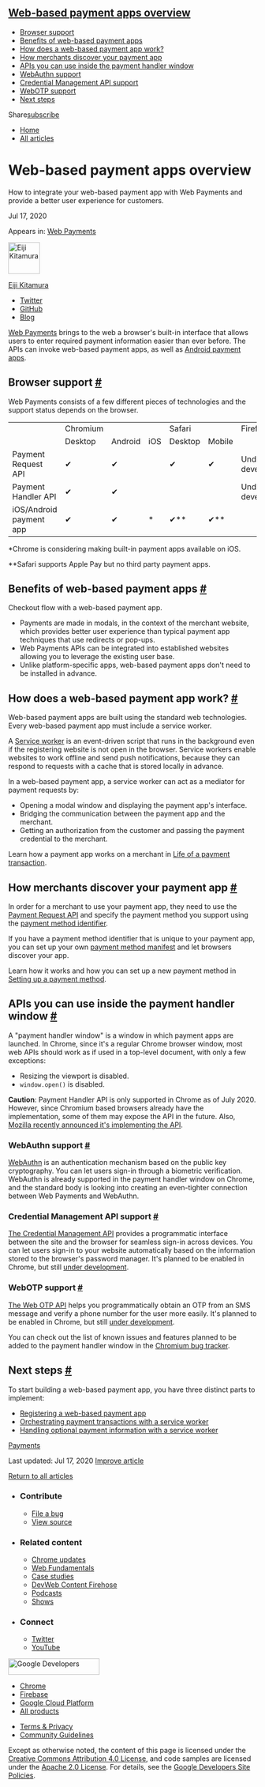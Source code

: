 ## <a href="#web-based-payment-apps-overview" class="w-toc__header--link">Web-based payment apps overview</a>

- [Browser support](#browser-support)
- [Benefits of web-based payment apps](#benefits-of-web-based-payment-apps)
- [How does a web-based payment app work?](#how-does-a-web-based-payment-app-work)
- [How merchants discover your payment app](#how-merchants-discover-your-payment-app)
- [APIs you can use inside the payment handler window](#apis-you-can-use-inside-the-payment-handler-window)
- [WebAuthn support](#webauthn-support)
- [Credential Management API support](#credential-management-api-support)
- [WebOTP support](#webotp-support)
- [Next steps](#next-steps)

Share<a href="/newsletter/" class="gc-analytics-event w-actions__fab w-actions__fab--subscribe"><span>subscribe</span></a>

- <a href="/" class="gc-analytics-event w-breadcrumbs__link w-breadcrumbs__link--left-justify">Home</a>
- <a href="/blog" class="gc-analytics-event w-breadcrumbs__link">All articles</a>

# Web-based payment apps overview

How to integrate your web-based payment app with Web Payments and provide a better user experience for customers.

Jul 17, 2020

<span class="w-post-signpost__title">Appears in:</span> <a href="/payments" class="w-post-signpost__link">Web Payments</a>

[<img src="https://web-dev.imgix.net/image/admin/Mh9DRmQhjlroJM9JDqsu.jpg?auto=format&amp;fit=crop&amp;h=64&amp;w=64" alt="Eiji Kitamura" class="w-author__image" sizes="(min-width: 64px) 64px, calc(100vw - 48px)" srcset="https://web-dev.imgix.net/image/admin/Mh9DRmQhjlroJM9JDqsu.jpg?fit=crop&amp;h=64&amp;w=64&amp;auto=format&amp;dpr=1&amp;q=75, https://web-dev.imgix.net/image/admin/Mh9DRmQhjlroJM9JDqsu.jpg?fit=crop&amp;h=64&amp;w=64&amp;auto=format&amp;dpr=2&amp;q=50 2x, https://web-dev.imgix.net/image/admin/Mh9DRmQhjlroJM9JDqsu.jpg?fit=crop&amp;h=64&amp;w=64&amp;auto=format&amp;dpr=3&amp;q=35 3x, https://web-dev.imgix.net/image/admin/Mh9DRmQhjlroJM9JDqsu.jpg?fit=crop&amp;h=64&amp;w=64&amp;auto=format&amp;dpr=4&amp;q=23 4x, https://web-dev.imgix.net/image/admin/Mh9DRmQhjlroJM9JDqsu.jpg?fit=crop&amp;h=64&amp;w=64&amp;auto=format&amp;dpr=5&amp;q=20 5x" width="64" height="64" />](/authors/agektmr/)

<a href="/authors/agektmr/" class="w-author__name-link">Eiji Kitamura</a>

- <a href="https://twitter.com/agektmr" class="w-author__link">Twitter</a>
- <a href="https://github.com/agektmr" class="w-author__link">GitHub</a>
- <a href="https://blog.agektmr.com" class="w-author__link">Blog</a>

[Web Payments](/empowering-payment-apps-with-web-payments/#what-is-web-payments) brings to the web a browser's built-in interface that allows users to enter required payment information easier than ever before. The APIs can invoke web-based payment apps, as well as [Android payment apps](/android-payment-apps-developers-guide/).

## Browser support <a href="#browser-support" class="w-headline-link">#</a>

Web Payments consists of a few different pieces of technologies and the support status depends on the browser.

<table><tbody><tr class="odd"><td></td><td>Chromium</td><td></td><td></td><td>Safari</td><td></td><td>Firefox</td></tr><tr class="even"><td></td><td>Desktop</td><td>Android</td><td>iOS</td><td>Desktop</td><td>Mobile</td><td></td></tr><tr class="odd"><td>Payment Request API</td><td>✔</td><td>✔</td><td></td><td>✔</td><td>✔</td><td>Under active development</td></tr><tr class="even"><td>Payment Handler API</td><td>✔</td><td>✔</td><td></td><td></td><td></td><td>Under active development</td></tr><tr class="odd"><td>iOS/Android payment app</td><td>✔</td><td>✔</td><td>*</td><td>✔**</td><td>✔**</td><td></td></tr></tbody></table>

\*Chrome is considering making built-in payment apps available on iOS.

\*\*Safari supports Apple Pay but no third party payment apps.

## Benefits of web-based payment apps <a href="#benefits-of-web-based-payment-apps" class="w-headline-link">#</a>

Checkout flow with a web-based payment app.

- Payments are made in modals, in the context of the merchant website, which provides better user experience than typical payment app techniques that use redirects or pop-ups.
- Web Payments APIs can be integrated into established websites allowing you to leverage the existing user base.
- Unlike platform-specific apps, web-based payment apps don't need to be installed in advance.

## How does a web-based payment app work? <a href="#how-does-a-web-based-payment-app-work" class="w-headline-link">#</a>

Web-based payment apps are built using the standard web technologies. Every web-based payment app must include a service worker.

A [Service worker](https://developers.google.com/web/fundamentals/primers/service-workers) is an event-driven script that runs in the background even if the registering website is not open in the browser. Service workers enable websites to work offline and send push notifications, because they can respond to requests with a cache that is stored locally in advance.

In a web-based payment app, a service worker can act as a mediator for payment requests by:

- Opening a modal window and displaying the payment app's interface.
- Bridging the communication between the payment app and the merchant.
- Getting an authorization from the customer and passing the payment credential to the merchant.

Learn how a payment app works on a merchant in [Life of a payment transaction](/life-of-a-payment-transaction/).

## How merchants discover your payment app <a href="#how-merchants-discover-your-payment-app" class="w-headline-link">#</a>

In order for a merchant to use your payment app, they need to use the [Payment Request API](https://developer.mozilla.org/docs/Web/API/Payment_Request_API) and specify the payment method you support using the [payment method identifier](/setting-up-a-payment-method/#step-1:-provide-the-payment-method-identifier).

If you have a payment method identifier that is unique to your payment app, you can set up your own [payment method manifest](/setting-up-a-payment-method/#step-2:-serve-the-payment-method-manifest) and let browsers discover your app.

Learn how it works and how you can set up a new payment method in [Setting up a payment method](/setting-up-a-payment-method/).

## APIs you can use inside the payment handler window <a href="#apis-you-can-use-inside-the-payment-handler-window" class="w-headline-link">#</a>

A "payment handler window" is a window in which payment apps are launched. In Chrome, since it's a regular Chrome browser window, most web APIs should work as if used in a top-level document, with only a few exceptions:

- Resizing the viewport is disabled.
- `window.open()` is disabled.

**Caution**: Payment Handler API is only supported in Chrome as of July 2020. However, since Chromium based browsers already have the implementation, some of them may expose the API in the future. Also, [Mozilla recently announced it's implementing the API](https://groups.google.com/g/mozilla.dev.platform/c/gBQp1URD1lE/m/Fswh-5-ZBgAJ).

### WebAuthn support <a href="#webauthn-support" class="w-headline-link">#</a>

[WebAuthn](https://developers.google.com/web/updates/2018/05/webauthn) is an authentication mechanism based on the public key cryptography. You can let users sign-in through a biometric verification. WebAuthn is already supported in the payment handler window on Chrome, and the standard body is looking into creating an even-tighter connection between Web Payments and WebAuthn.

### Credential Management API support <a href="#credential-management-api-support" class="w-headline-link">#</a>

[The Credential Management API](https://developers.google.com/web/fundamentals/security/credential-management/) provides a programmatic interface between the site and the browser for seamless sign-in across devices. You can let users sign-in to your website automatically based on the information stored to the browser's password manager. It's planned to be enabled in Chrome, but still [under development](https://bugs.chromium.org/p/chromium/issues/detail?id=1052383).

### WebOTP support <a href="#webotp-support" class="w-headline-link">#</a>

[The Web OTP API](/web-otp/) helps you programmatically obtain an OTP from an SMS message and verify a phone number for the user more easily. It's planned to be enabled in Chrome, but still [under development](https://bugs.chromium.org/p/chromium/issues/detail?id=1051930).

You can check out the list of known issues and features planned to be added to the payment handler window in the [Chromium bug tracker](https://bugs.chromium.org/u/maxlg@chromium.org/hotlists/Expandable-payment-handler).

## Next steps <a href="#next-steps" class="w-headline-link">#</a>

To start building a web-based payment app, you have three distinct parts to implement:

- [Registering a web-based payment app](/registering-a-web-based-payment-app)
- [Orchestrating payment transactions with a service worker](/orchestrating-payment-transactions)
- [Handling optional payment information with a service worker](/handling-optional-payment-information)

<a href="/tags/payments/" class="w-chip">Payments</a>

<span class="w-mr--sm">Last updated: Jul 17, 2020 </span>[Improve article](https://github.com/GoogleChrome/web.dev/blob/master/src/site/content/en/payments/web-based-payment-apps-overview/index.md)

<a href="/blog" class="gc-analytics-event w-article-navigation__link w-article-navigation__link--back w-article-navigation__link--single">Return to all articles</a>

- ### Contribute

  - <a href="https://github.com/GoogleChrome/web.dev/issues/new?assignees=&amp;labels=bug&amp;template=bug_report.md&amp;title=" class="w-footer__linkbox-link">File a bug</a>
  - <a href="https://github.com/googlechrome/web.dev" class="w-footer__linkbox-link">View source</a>

- ### Related content

  - <a href="https://blog.chromium.org/" class="w-footer__linkbox-link">Chrome updates</a>
  - <a href="https://developers.google.com/web/" class="w-footer__linkbox-link">Web Fundamentals</a>
  - <a href="https://developers.google.com/web/showcase/" class="w-footer__linkbox-link">Case studies</a>
  - <a href="https://devwebfeed.appspot.com/" class="w-footer__linkbox-link">DevWeb Content Firehose</a>
  - <a href="/podcasts/" class="w-footer__linkbox-link">Podcasts</a>
  - <a href="/shows/" class="w-footer__linkbox-link">Shows</a>

- ### Connect

  - <a href="https://www.twitter.com/ChromiumDev" class="w-footer__linkbox-link">Twitter</a>
  - <a href="https://www.youtube.com/user/ChromeDevelopers" class="w-footer__linkbox-link">YouTube</a>

<a href="https://developers.google.com/" class="w-footer__utility-logo-link"><img src="/images/lockup-color.png" alt="Google Developers" class="w-footer__utility-logo" width="185" height="33" /></a>

- <a href="https://developer.chrome.com/" class="w-footer__utility-link">Chrome</a>
- <a href="https://firebase.google.com/" class="w-footer__utility-link">Firebase</a>
- <a href="https://cloud.google.com/" class="w-footer__utility-link">Google Cloud Platform</a>
- <a href="https://developers.google.com/products" class="w-footer__utility-link">All products</a>

<!-- -->

- <a href="https://policies.google.com/" class="w-footer__utility-link">Terms &amp; Privacy</a>
- <a href="/community-guidelines/" class="w-footer__utility-link">Community Guidelines</a>

Except as otherwise noted, the content of this page is licensed under the [Creative Commons Attribution 4.0 License](https://creativecommons.org/licenses/by/4.0/), and code samples are licensed under the [Apache 2.0 License](https://www.apache.org/licenses/LICENSE-2.0). For details, see the [Google Developers Site Policies](https://developers.google.com/terms/site-policies).
